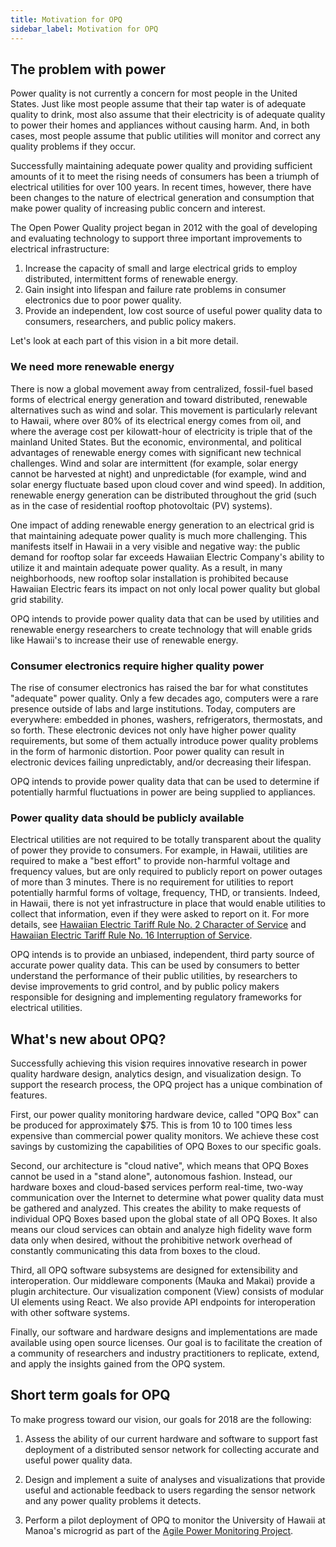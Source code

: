 ```yaml
---
title: Motivation for OPQ
sidebar_label: Motivation for OPQ
---
```


## The problem with power

Power quality is not currently a concern for most people in the United States.  Just like most people assume that their tap water is of adequate quality to drink, most also assume that their electricity is of adequate quality to power their homes and appliances without causing harm. And, in both cases, most people assume that public utilities will monitor and correct any quality problems if they occur.

Successfully maintaining adequate power quality and providing sufficient amounts of it to meet the rising needs of consumers has been a triumph of electrical utilities for over 100 years.  In recent times, however, there have been changes to the nature of electrical generation and consumption that make power quality of increasing public concern and interest.  

The Open Power Quality project began in 2012 with the goal of developing and evaluating technology to support three important improvements to electrical infrastructure: 

  1. Increase the capacity of small and large electrical grids to employ distributed, intermittent forms of renewable energy.
  2. Gain insight into lifespan and failure rate problems in consumer electronics due to poor power quality.
  3. Provide an independent, low cost source of useful power quality data to consumers, researchers, and public policy makers.  

Let's look at each part of this vision in a bit more detail.

### We need more renewable energy

There is now a global movement away from centralized, fossil-fuel based forms of electrical energy generation and toward distributed, renewable alternatives such as wind and solar. This movement is particularly relevant to Hawaii, where over 80% of its electrical energy comes from oil, and where the average cost per kilowatt-hour of electricity is triple that of the mainland United States.  But the economic, environmental, and political advantages of renewable energy comes with significant new technical challenges.  Wind and solar are intermittent (for example, solar energy cannot be harvested at night) and unpredictable (for example, wind and solar energy fluctuate based upon cloud cover and wind speed).  In addition, renewable energy generation can be distributed throughout the grid (such as in the case of residential rooftop photovoltaic (PV) systems).  

One impact of adding renewable energy generation to an electrical grid is that maintaining adequate power quality is much more challenging.  This manifests itself in Hawaii in a very visible and negative way: the public demand for rooftop solar far exceeds Hawaiian Electric Company's ability to utilize it and maintain adequate power quality. As a result, in many neighborhoods, new rooftop solar installation is prohibited because Hawaiian Electric fears its impact on not only local power quality but global grid stability.  

OPQ intends to provide power quality data that can be used by utilities and renewable energy researchers to create technology that will enable grids like Hawaii's to increase their use of renewable energy.  

### Consumer electronics require higher quality power 

The rise of consumer electronics has raised the bar for what constitutes "adequate" power quality. Only a few decades ago, computers were a rare presence outside of labs and large institutions.  Today, computers are everywhere: embedded in phones, washers, refrigerators, thermostats, and so forth. These electronic devices not only have higher power quality requirements, but some of them actually introduce power quality problems in the form of harmonic distortion.  Poor power quality can result in electronic devices failing unpredictably, and/or decreasing their lifespan.

OPQ intends to provide power quality data that can be used to determine if potentially harmful fluctuations in power are being supplied to appliances. 

### Power quality data should be publicly available

Electrical utilities are not required to be totally transparent about the quality of power they provide to consumers.  For example, in Hawaii, utilities are required to make a "best effort" to provide non-harmful voltage and frequency values, but are only required to publicly report on power outages of more than 3 minutes. There is no requirement for utilities to report potentially harmful forms of voltage, frequency, THD, or transients.  Indeed, in Hawaii, there is not yet infrastructure in place that would enable utilities to collect that information, even if they were asked to report on it. For more details, see [Hawaiian Electric Tariff Rule No. 2 Character of Service](https://www.hawaiianelectric.com/Documents/my_account/rates/hawaiian_electric_rules/2.pdf) and [Hawaiian Electric Tariff Rule No. 16 Interruption of Service](https://www.hawaiianelectric.com/Documents/my_account/rates/hawaiian_electric_rules/16.pdf).

OPQ intends is to provide an unbiased, independent, third party source of accurate power quality data. This can be used by consumers to better understand the performance of their public utilities, by researchers to devise improvements to grid control, and by public policy makers responsible for designing and implementing regulatory frameworks for electrical utilities.

## What's new about OPQ?

Successfully achieving this vision requires innovative research in power quality hardware design, analytics design, and visualization design. To support the research process, the OPQ project has a unique combination of features.

First, our power quality monitoring hardware device, called "OPQ Box" can be produced for approximately \$75. This is from 10 to 100 times less expensive than commercial power quality monitors. We achieve these cost savings by customizing the capabilities of OPQ Boxes to our specific goals. 

Second, our architecture is "cloud native", which means that OPQ Boxes cannot be used in a "stand alone", autonomous fashion. Instead, our hardware boxes and cloud-based services perform real-time, two-way communication over the Internet to determine what power quality data must be gathered and analyzed. This creates the ability to make requests of individual OPQ Boxes based upon the global state of all OPQ Boxes. It also means our cloud services can obtain and analyze high fidelity wave form data only when desired, without the prohibitive network overhead of constantly communicating this data from boxes to the cloud. 

Third, all OPQ software subsystems are designed for extensibility and interoperation.  Our middleware components (Mauka and Makai) provide a plugin architecture.  Our visualization component (View) consists of modular UI elements using React. We also provide API endpoints for interoperation with other software systems.

Finally, our software and hardware designs and implementations are made available using open source licenses. Our goal is to facilitate the creation of a community of researchers and industry practitioners to replicate, extend, and apply the insights gained from the OPQ system.

## Short term goals for OPQ

To make progress toward our vision, our goals for 2018 are the following:

1. Assess the ability of our current hardware and software to support fast deployment of a distributed sensor network for collecting accurate and useful power quality data. 

2. Design and implement a suite of analyses and visualizations that provide useful and actionable feedback to users regarding the sensor network and any power quality problems it detects.

3. Perform a pilot deployment of OPQ to monitor the University of Hawaii at Manoa's microgrid as part of the [Agile Power Monitoring Project](agile-power-monitoring.md).

